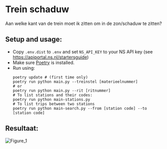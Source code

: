 # Trein schaduw

Aan welke kant van de trein moet ik zitten om in de zon/schaduw te zitten? 

## Setup and usage:
- Copy `.env.dist` to `.env` and set `NS_API_KEY` to your NS API key
  (see https://apiportal.ns.nl/startersguide)
- Make sure [Poetry](https://python-poetry.org/docs/) is installed.
- Run using:
    ```shell
    poetry update # (first time only)
    poetry run python main.py --treinstel [materieelnummer]
    # or 
    poetry run python main.py --rit [ritnummer]
    # To list stations and their codes:
    poetry run python main-stations.py
    # To list trips between two stations
    poetry run python main-search.py --from [station code] --to [station code]
    ```

## Resultaat:
![Figure_1](https://github.com/user-attachments/assets/763c5053-ff34-4e95-9f36-f531ba7e5e14)
